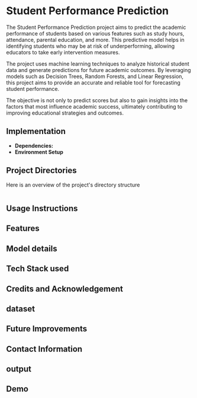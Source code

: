 # Student Performance Prediction
The Student Performance Prediction project aims to predict the academic performance of students based on various features such as study hours, attendance, parental education, and more. This predictive model helps in identifying students who may be at risk of underperforming, allowing educators to take early intervention measures.

The project uses machine learning techniques to analyze historical student data and generate predictions for future academic outcomes. By leveraging models such as Decision Trees, Random Forests, and Linear Regression, this project aims to provide an accurate and reliable tool for forecasting student performance.

The objective is not only to predict scores but also to gain insights into the factors that most influence academic success, ultimately contributing to improving educational strategies and outcomes.
## Implementation
- **Dependencies:** 
- **Environment Setup**
## Project Directories
Here is an overview of the project's directory structure
```
```
## Usage Instructions
## Features
## Model details
## Tech Stack used
## Credits and Acknowledgement
## dataset
## Future Improvements
## Contact Information
## output
## Demo
